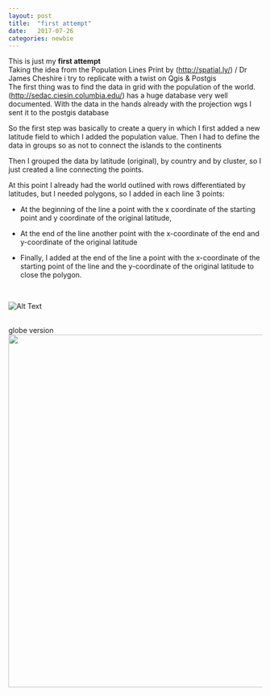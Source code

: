 ```yaml
---
layout: post
title:  "first attempt"
date:   2017-07-26 
categories: newbie
---
```


This is just my **first attempt**
<br>
Taking the idea from the Population Lines Print by (http://spatial.ly/) / Dr James Cheshire i try to replicate with a twist on Qgis & Postgis 
<br>
The first thing was to find the data in grid with the population of the world. <br>
(http://sedac.ciesin.columbia.edu/) has a huge database very well documented.
With the data in the hands already with the projection wgs I sent it to the postgis database <br>

So the first step was basically to create a query in which I first added a new latitude field to which I added the population value.
Then I had to define the data in groups so as not to connect the islands to the continents

Then I grouped the data by latitude (original), by country and by cluster, so I just created a line connecting the points.

At this point I already had the world outlined with rows differentiated by latitudes, but I needed polygons, so I added in each line 3 points:

* At the beginning of the line a point with the x coordinate of the starting point and y coordinate of the original latitude,

* At the end of the line another point with the x-coordinate of the end and y-coordinate of the original latitude

* Finally, I added at the end of the line a point with the x-coordinate of the starting point of the line and the y-coordinate of the original latitude to close the polygon.

<br>

![Alt Text](http://LRSCardoso.github.io/mapa_linhas_populacao_lt.jpg)

<br>
globe version 
<br>
<img src="http://LRSCardoso.github.io/mapa_linhas_populacao4.jpeg" width="700" height="700" />
